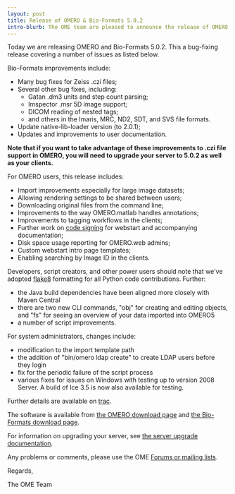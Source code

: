 ```yaml
---
layout: post
title: Release of OMERO & Bio-Formats 5.0.2
intro-blurb: The OME team are pleased to announce the release of OMERO & Bio-Formats 5.0.2
---
```

Today we are releasing OMERO and Bio-Formats 5.0.2. This a bug-fixing
release covering a number of issues as listed below.

Bio-Formats improvements include:

- Many bug fixes for Zeiss .czi files;
- Several other bug fixes, including:
    - Gatan .dm3 units and step count parsing;
    - Imspector .msr 5D image support;
    - DICOM reading of nested tags;
    - and others in the Imaris, MRC, ND2, SDT, and SVS file formats.
- Update native-lib-loader version (to 2.0.1);
- Updates and improvements to user documentation.


**Note that if you want to take advantage of these improvements to
.czi file support in OMERO, you will need to upgrade your server to
5.0.2 as well as your clients.**


For OMERO users, this release includes:
    
- Import improvements especially for large image datasets;
- Allowing rendering settings to be shared between users; 
- Downloading original files from the command line;
- Improvements to the way OMERO.matlab handles annotations;
- Improvements to tagging workflows in the clients;
- Further work on [code signing](http://www.openmicroscopy.org/site/support/omero5/sysadmins/server-webstart-codesigning.html) for webstart and accompanying documentation;
- Disk space usage reporting for OMERO.web admins;
- Custom webstart intro page templates;
- Enabling searching by Image ID in the clients.

Developers, script creators, and other power users should note that
we've adopted [flake8](https://pypi.python.org/pypi/flake8) formatting
for all Python code contributions. Further:

- the Java build dependencies have been aligned more closely with Maven Central
- there are two new CLI commands, "obj" for creating and editing objects, and "fs" for seeing an overview of your data imported into OMERO5
- a number of script improvements.

For system administrators, changes include:

- modification to the import template path
- the addition of "bin/omero ldap create" to create LDAP users before they login
- fix for the periodic failure of the script process
- various fixes for issues on Windows with testing up to version 2008 Server. A build of Ice 3.5 is now also available for testing.


Further details are available on
[trac](https://trac.openmicroscopy.org.uk/ome/milestone/5.0.2).


The software is available from [the OMERO download
page](http://downloads.openmicroscopy.org/omero/5.0.2/) and [the
Bio-Formats download
page](http://downloads.openmicroscopy.org/bio-formats/5.0.2/).


For information on upgrading your server, see [the server upgrade
documentation](http://www.openmicroscopy.org/site/support/omero5/sysadmins/server-upgrade.html).


Any problems or comments, please use the OME [Forums or mailing
lists](http://www.openmicroscopy.org/site/community).

Regards,

The OME Team
